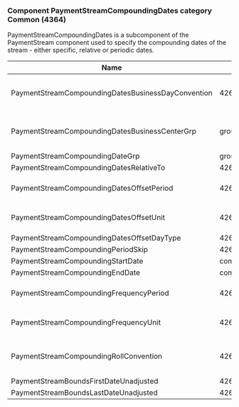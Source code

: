 ### Component PaymentStreamCompoundingDates category Common (4364)

PaymentStreamCompoundingDates is a subcomponent of the PaymentStream component used to specify the compounding dates of the stream - either specific, relative or periodic dates.

| Name                                               | Tag       | Req'd | Documentation                                                                                                                               |
|----------------------------------------------------|-----------|----------|-------------------------------------------------------------------------------------------------------------------------------|
| PaymentStreamCompoundingDatesBusinessDayConvention | 42609     |       | When specified, this overrides the business day convention defined in the DateAdjustment component in Instrument. The specified value would be specific to payment stream compounding dates.                   |
| PaymentStreamCompoundingDatesBusinessCenterGrp     | group     |       | When specified, this overrides the business centers defined in the DateAdjustment component in Instrument. The specified values would be specific to payment stream compounding dates.                         |
| PaymentStreamCompoundingDateGrp                    | group     |       |                                                                                                                                |
| PaymentStreamCompoundingDatesRelativeTo            | 42610     |       |                                                                                                                                |
| PaymentStreamCompoundingDatesOffsetPeriod          | 42611     |       | Conditionally required when PaymentStreamCompoundingDatesOffsetUnit(42612) is specified.                                                                                                                       |
| PaymentStreamCompoundingDatesOffsetUnit            | 42612     |       | Conditionally required when PaymentCompoundingDatesOffsetPeriod(42611) is specified.                                                                                                                           |
| PaymentStreamCompoundingDatesOffsetDayType         | 42613     |       |                                                                                                                                |
| PaymentStreamCompoundingPeriodSkip                 | 42614     |       |                                                                                                                                |
| PaymentStreamCompoundingStartDate                  | component |       |                                                                                                                                |
| PaymentStreamCompoundingEndDate                    | component |       |                                                                                                                                |
| PaymentStreamCompoundingFrequencyPeriod            | 42615     |       | Conditionally required when PayamentStreamCompoundingFrequencyUnit(42616) is specified.                                                                                                                        |
| PaymentStreamCompoundingFrequencyUnit              | 42616     |       | Conditionally required when PayamentStreamCompoundingFrequencyPeriod(42615) is specified.                                                                                                                      |
| PaymentStreamCompoundingRollConvention             | 42617     |       | When specified, this overrides the date roll convention defined in the DateAdjustment component in Instrument. The specified value would be specific to this instance of the payment stream compounding dates. |
| PaymentStreamBoundsFirstDateUnadjusted             | 42618     |       |                                                                                                                                |
| PaymentStreamBoundsLastDateUnadjusted              | 42619     |       |                                                                                                                                |

